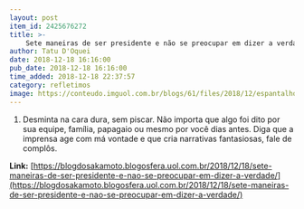 ```yaml
---
layout: post
item_id: 2425676272
title: >-
    Sete maneiras de ser presidente e não se preocupar em dizer a verdade
author: Tatu D'Oquei
date: 2018-12-18 16:16:00
pub_date: 2018-12-18 16:16:00
time_added: 2018-12-18 22:37:57
category: refletimos
image: https://conteudo.imguol.com.br/blogs/61/files/2018/12/espantalho-615x300.jpg
---
```


1) Desminta na cara dura, sem piscar. Não importa que algo foi dito por sua equipe, família, papagaio ou mesmo por você dias antes. Diga que a imprensa age com má vontade e que cria narrativas fantasiosas, fale de complôs.

**Link:** [https://blogdosakamoto.blogosfera.uol.com.br/2018/12/18/sete-maneiras-de-ser-presidente-e-nao-se-preocupar-em-dizer-a-verdade/](https://blogdosakamoto.blogosfera.uol.com.br/2018/12/18/sete-maneiras-de-ser-presidente-e-nao-se-preocupar-em-dizer-a-verdade/)

